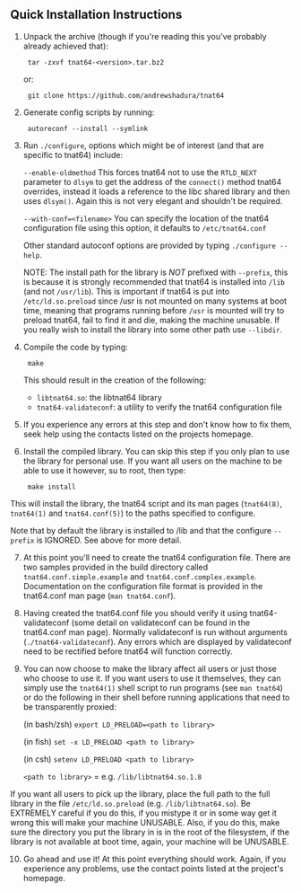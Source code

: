 Quick Installation Instructions
-------------------------------

1. Unpack the archive (though if you're reading this you've probably
already achieved that):

        tar -zxvf tnat64-<version>.tar.bz2
   or:

        git clone https://github.com/andrewshadura/tnat64

2. Generate config scripts by running:

        autoreconf --install --symlink

3. Run `./configure`, options which might be of interest (and that are 
   specific to tnat64) include:

	`--enable-oldmethod`	This forces tnat64 not to use the
				`RTLD_NEXT` parameter to `dlsym` to get the
				address of the `connect()` method tnat64
				overrides, instead it loads a reference
				to the libc shared library and then uses
				`dlsym()`. Again this is not very elegant
				and shouldn't be required.

	`--with-conf=<filename>`	You can specify the location of the tnat64
				configuration file using this option, it
				defaults to `/etc/tnat64.conf`

    Other standard autoconf options are provided by typing `./configure
    --help`.

    NOTE: The install path for the library is _NOT_ prefixed with `--prefix`,
    this is because it is strongly recommended that tnat64 is installed into
    `/lib` (and not `/usr/lib`). This is important if tnat64 is put into
    `/etc/ld.so.preload` since /usr is not mounted on many systems at boot
    time, meaning that programs running before `/usr` is mounted will try to
    preload tnat64, fail to find it and die, making the machine unusable. If
    you really wish to install the library into some other path use `--libdir`.

4. Compile the code by typing:

        make
   
   This should result in the creation of the following:
   
   - `libtnat64.so`: the libtnat64 library
   - `tnat64-validateconf`: a utility to verify the tnat64 configuration
      file

5. If you experience any errors at this step and don't know how to fix
them, seek help using the contacts listed on the projects homepage.

6. Install the compiled library. You can skip this step if you only plan
to use the library for personal use. If you want all users on the machine
to be able to use it however, su to root, then type:

        make install

This will install the library, the tnat64 script and its man pages
(`tnat64(8)`, `tnat64(1)` and `tnat64.conf(5)`) to the paths specified to
configure.

Note that by default the library is installed to /lib and that the
configure `--prefix` is IGNORED. See above for more detail.

7. At this point you'll need to create the tnat64 configuration file.
There are two samples provided in the build directory called
`tnat64.conf.simple.example` and `tnat64.conf.complex.example`.
Documentation on the configuration file format is provided in the
tnat64.conf man page (`man tnat64.conf`).

8. Having created the tnat64.conf file you should verify it using
tnat64-validateconf (some detail on validateconf can be found in the
tnat64.conf man page). Normally validateconf is run without arguments
(`./tnat64-validateconf`). Any errors which are displayed by validateconf
need to be rectified before tnat64 will function correctly.

9. You can now choose to make the library affect all users or just those
who choose to use it. If you want users to use it themselves, they can
simply use the `tnat64(1)` shell script to run programs (see `man tnat64`)
or do the following in their shell before running applications that need
to be transparently proxied:

	(in bash/zsh) `export LD_PRELOAD=<path to library>`

	(in fish) `set -x LD_PRELOAD <path to library>`

	(in csh) `setenv LD_PRELOAD <path to library>`

	`<path to library>` = e.g. `/lib/libtnat64.so.1.8`

If you want all users to pick up the library, place the full path to the
full library in the file `/etc/ld.so.preload` (e.g. `/lib/libtnat64.so`). Be
EXTREMELY careful if you do this, if you mistype it or in some way get it
wrong this will make your machine UNUSABLE. Also, if you do this, make
sure the directory you put the library in is in the root of the
filesystem, if the library is not available at boot time, again, your
machine will be UNUSABLE.

10. Go ahead and use it! At this point everything should work. Again, if
you experience any problems, use the contact points listed at the project's
homepage.
